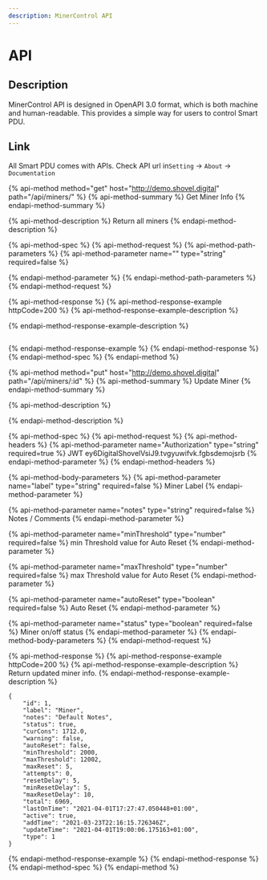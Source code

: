 ```yaml
---
description: MinerControl API
---
```


# API

## Description

MinerControl API is designed in OpenAPI 3.0 format, which is both machine and human-readable. This provides a simple way for users to control Smart PDU.

## Link

All Smart PDU comes with APIs. Check API url in`Setting` -&gt; `About` -&gt; `Documentation`

{% api-method method="get" host="http://demo.shovel.digital" path="/api/miners/" %}
{% api-method-summary %}
Get Miner Info
{% endapi-method-summary %}

{% api-method-description %}
Return all miners
{% endapi-method-description %}

{% api-method-spec %}
{% api-method-request %}
{% api-method-path-parameters %}
{% api-method-parameter name="" type="string" required=false %}

{% endapi-method-parameter %}
{% endapi-method-path-parameters %}
{% endapi-method-request %}

{% api-method-response %}
{% api-method-response-example httpCode=200 %}
{% api-method-response-example-description %}

{% endapi-method-response-example-description %}

```

```
{% endapi-method-response-example %}
{% endapi-method-response %}
{% endapi-method-spec %}
{% endapi-method %}

{% api-method method="put" host="http://demo.shovel.digital" path="/api/miners/:id" %}
{% api-method-summary %}
Update Miner
{% endapi-method-summary %}

{% api-method-description %}

{% endapi-method-description %}

{% api-method-spec %}
{% api-method-request %}
{% api-method-headers %}
{% api-method-parameter name="Authorization" type="string" required=true %}
JWT ey6DigitalShovelVsiJ9.tvgyuwifvk.fgbsdemojsrb
{% endapi-method-parameter %}
{% endapi-method-headers %}

{% api-method-body-parameters %}
{% api-method-parameter name="label" type="string" required=false %}
Miner Label
{% endapi-method-parameter %}

{% api-method-parameter name="notes" type="string" required=false %}
Notes / Comments
{% endapi-method-parameter %}

{% api-method-parameter name="minThreshold" type="number" required=false %}
min Threshold value for Auto Reset
{% endapi-method-parameter %}

{% api-method-parameter name="maxThreshold" type="number" required=false %}
max Threshold value for Auto Reset
{% endapi-method-parameter %}

{% api-method-parameter name="autoReset" type="boolean" required=false %}
Auto Reset
{% endapi-method-parameter %}

{% api-method-parameter name="status" type="boolean" required=false %}
Miner on/off status
{% endapi-method-parameter %}
{% endapi-method-body-parameters %}
{% endapi-method-request %}

{% api-method-response %}
{% api-method-response-example httpCode=200 %}
{% api-method-response-example-description %}
Return updated miner info.
{% endapi-method-response-example-description %}

```
{
    "id": 1,
    "label": "Miner",
    "notes": "Default Notes",
    "status": true,
    "curCons": 1712.0,
    "warning": false,
    "autoReset": false,
    "minThreshold": 2000,
    "maxThreshold": 12002,
    "maxReset": 5,
    "attempts": 0,
    "resetDelay": 5,
    "minResetDelay": 5,
    "maxResetDelay": 10,
    "total": 6969,
    "lastOnTime": "2021-04-01T17:27:47.050448+01:00",
    "active": true,
    "addTime": "2021-03-23T22:16:15.726346Z",
    "updateTime": "2021-04-01T19:00:06.175163+01:00",
    "type": 1
}
```
{% endapi-method-response-example %}
{% endapi-method-response %}
{% endapi-method-spec %}
{% endapi-method %}

